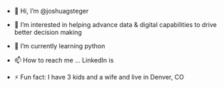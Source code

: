 - 👋 Hi, I’m @joshuagsteger
- 👀 I’m interested in helping advance data & digital capabilities to drive better decision making
- 🌱 I’m currently learning python

- 📫 How to reach me ... LinkedIn is 

- ⚡ Fun fact: I have 3 kids and a wife and live in Denver, CO

<!---
joshuagsteger/joshuagsteger is a ✨ special ✨ repository because its `README.md` (this file) appears on your GitHub profile.
You can click the Preview link to take a look at your changes.
--->
